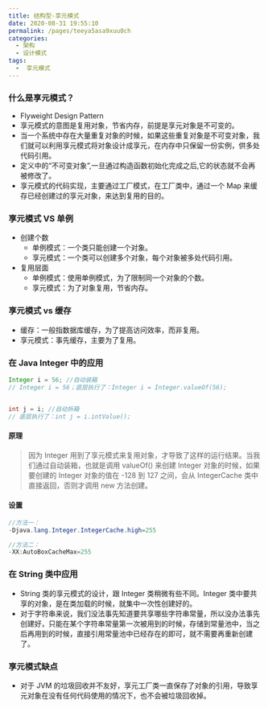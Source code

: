 ```yaml
---
title: 结构型-享元模式
date: 2020-08-31 19:55:10
permalink: /pages/teeya5asa9xuu0ch
categories: 
  - 架构
  - 设计模式
tags: 
  -  享元模式
---
```




### 什么是享元模式？

- Flyweight Design Pattern
- 享元模式的意图是复用对象，节省内存，前提是享元对象是不可变的。
- 当一个系统中存在大量重复对象的时候，如果这些重复对象是不可变对象，我们就可以利用享元模式将对象设计成享元，在内存中只保留一份实例，供多处代码引用。
- 定义中的“不可变对象”,一旦通过构造函数初始化完成之后,它的状态就不会再被修改了。
- 享元模式的代码实现，主要通过工厂模式，在工厂类中，通过一个 Map 来缓存已经创建过的享元对象，来达到复用的目的。



### 享元模式 VS 单例

- 创建个数
  - 单例模式：一个类只能创建一个对象。
  - 享元模式：一个类可以创建多个对象，每个对象被多处代码引用。
- 复用层面
  - 单例模式：使用单例模式，为了限制同一个对象的个数。
  - 享元模式：为了对象复用，节省内存。



### 享元模式 vs 缓存

- 缓存：一般指数据库缓存，为了提高访问效率，而非复用。
- 享元模式：事先缓存，主要为了复用。



### 在 Java Integer 中的应用

```java
Integer i = 56; //自动装箱
// Integer i = 56；底层执行了：Integer i = Integer.valueOf(56);


int j = i; //自动拆箱
// 底层执行了：int j = i.intValue();
```

#### 原理

> 因为 Integer 用到了享元模式来复用对象，才导致了这样的运行结果。当我们通过自动装箱，也就是调用 valueOf() 来创建 Integer 对象的时候，如果要创建的 Integer 对象的值在 -128 到 127 之间，会从 IntegerCache 类中直接返回，否则才调用 new 方法创建。

####  设置

```java
//方法一：
-Djava.lang.Integer.IntegerCache.high=255

//方法二：
-XX:AutoBoxCacheMax=255
```



### 在 String 类中应用

- String 类的享元模式的设计，跟 Integer 类稍微有些不同。Integer 类中要共享的对象，是在类加载的时候，就集中一次性创建好的。
- 对于字符串来说，我们没法事先知道要共享哪些字符串常量，所以没办法事先创建好，只能在某个字符串常量第一次被用到的时候，存储到常量池中，当之后再用到的时候，直接引用常量池中已经存在的即可，就不需要再重新创建了。



### 享元模式缺点

- 对于 JVM 的垃圾回收并不友好，享元工厂类一直保存了对象的引用，导致享元对象在没有任何代码使用的情况下，也不会被垃圾回收掉。

